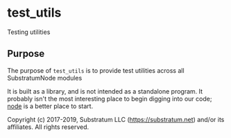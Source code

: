 # test_utils
Testing utilities

## Purpose
The purpose of `test_utils` is to provide test utilities across all SubstratumNode modules 

It is built as a library, and is not intended as a standalone program.
It probably isn't the most interesting place to begin digging into our code;
[node](https://github.com/SubstratumNetwork/SubstratumNode/tree/master/node)
is a better place to start.


Copyright (c) 2017-2019, Substratum LLC (https://substratum.net) and/or its affiliates. All rights reserved.
